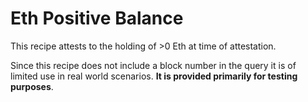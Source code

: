 # Eth Positive Balance

This recipe attests to the holding of >0 Eth at time of attestation.

Since this recipe does not include a block number in the query it is of limited use in real world scenarios. **It is provided primarily for testing purposes**.
